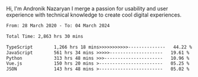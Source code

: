 Hi, I'm Andronik Nazaryan
I merge a passion for usability and user experience with technical knowledge to create cool digital experiences.


<!--START_SECTION:waka-->

```txt
From: 28 March 2020 - To: 04 March 2024

Total Time: 2,863 hrs 30 mins

TypeScript        1,266 hrs 18 mins>>>>>>>>>>>--------------   44.22 %
JavaScript        561 hrs 34 mins >>>>>--------------------   19.61 %
Python            313 hrs 48 mins >>>----------------------   10.96 %
Vue.js            150 hrs 20 mins >------------------------   05.25 %
JSON              143 hrs 48 mins >------------------------   05.02 %
```

<!--END_SECTION:waka-->
